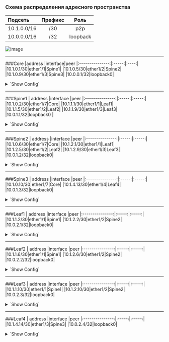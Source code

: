 ### Схема распределения адресного пространства

| Подсеть  | Префикс  | Роль |
|:------------ |:-------:|:-------:|
|10.1.0.0/16|/30|p2p|
|10.0.0.0/16|/32|loopback|

![image](https://user-images.githubusercontent.com/58727249/136815916-10b12711-5e0c-4353-9b8a-772a3edafd67.png)


---
###Core
|address |interface|peer
|:---------------:|:-----:|:----:|
|10.1.0.1/30|ether1/1|Spine1|
|10.1.0.5/30|ether1/2|Spine2|
|10.1.0.9/30|ether1/3|Spine3|
|10.0.0.1/32|loopback0|
<details>
  <summary>`Show Config`</summary>
<pre><code>
interface Loopback0
 ip address 10.0.0.1 255.255.255.255
!
interface Ethernet1/1
 description Spine1
 ip address 10.1.0.1 255.255.255.252
!
interface Ethernet1/2
 description Spine2
 ip address 10.1.0.5 255.255.255.252
!
interface Ethernet1/3
 description Spine3
 ip address 10.1.0.9 255.255.255.252
!
</code></pre>
</details>

---
###Spine1
 | address |interface |peer
|:---------------:|:-----:|:-----:|
|10.1.0.2/30|ether1/7|Core|
|10.1.1.1/30|ether1/1|Leaf1|
|10.1.1.5/30|ether1/2|Leaf2|
|10.1.1.9/30|ether1/3|Leaf3|
|10.0.1.1/32|loopback0 |
<details>
  <summary>`Show Config`</summary>
<pre><code>
interface Loopback0
 ip address 10.0.1.1 255.255.255.255
!
interface Ethernet1/1
 description Leaf1
 ip address 10.1.1.1 255.255.255.252
!
interface Ethernet1/2
 description Leaf2
 ip address 10.1.1.5 255.255.255.252
!
interface Ethernet1/3
 description Leaf3
 ip address 10.1.1.9 255.255.255.252
!
interface Ethernet0/7
 description Core
 ip address 10.1.0.2 255.255.255.252
!
</code></pre>
</details>

---
###Spine2
 |  address |interface |peer
|:---------------:|:-----:|:-----:|
|10.1.0.6/30|ether1/7|Core|
|10.1.2.1/30|ether1/1|Leaf1|
|10.1.2.5/30|ether1/2|Leaf2|
|10.1.2.9/30|ether1/3|Leaf3|
|10.0.1.2/32|loopback0|
<details>
  <summary>`Show Config`</summary>
<pre><code>
interface Loopback0
 ip address 10.0.1.2 255.255.255.255
!
interface Ethernet1/1
 description Leaf1
 ip address 10.1.2.1 255.255.255.252
!
interface Ethernet1/2
 description Leaf2
 ip address 10.1.2.5 255.255.255.252
!
interface Ethernet1/3
 description Leaf3
 ip address 10.1.2.9 255.255.255.252
!
interface Ethernet1/7
 description Core
 ip address 10.1.0.6 255.255.255.252
!
</code></pre>
</details>

---
###Spine3
 |  address |interface |peer
|:---------------:|:-----:|:-----:|
|10.1.0.10/30|ether1/7|Core|
|10.1.4.13/30|ether1/4|Leaf4|
|10.0.1.3/32|loopback0|
<details>
  <summary>`Show Config`</summary>
<pre><code>
interface Loopback0
 ip address 10.0.1.3 255.255.255.255
!
interface Ethernet1/4
 description Leaf4
 ip address 10.1.3.13 255.255.255.252
!
interface Ethernet1/7
 description Core
 ip address 10.1.0.10 255.255.255.252
!
</code></pre>
</details>

---
###Leaf1
 |  address |interface |peer
|:---------------:|:-----:|:-----:|
|10.1.1.2/30|ether1/1|Spine1|
|10.1.2.2/30|ether1/2|Spine2|
|10.0.2.1/32|loopback0|
<details>
  <summary>`Show Config`</summary>
<pre><code>
interface Loopback0
 ip address 10.0.2.1 255.255.255.255
!
interface Ethernet1/1
 description Spine1
 ip address 10.1.1.2 255.255.255.252
!
interface Ethernet1/2
 description Spine2
 ip address 10.1.2.2 255.255.255.252
!
</code></pre>
</details>

---
###Leaf2
 |  address |interface |peer
|:---------------:|:-----:|:-----:|
|10.1.1.6/30|ether1/1|Spine1|
|10.1.2.6/30|ether1/2|Spine2|
|10.0.2.2/32|loopback0|
<details>
  <summary>`Show Config`</summary>
<pre><code>
interface Loopback0
 ip address 10.0.2.2 255.255.255.255
!
interface Ethernet1/1
 description Spine1
 ip address 10.1.1.6 255.255.255.252
!
interface Ethernet1/2
 description Spine2
 ip address 10.1.2.6 255.255.255.252
!
</code></pre>
</details>

---
###Leaf3
 |  address |interface |peer
|:---------------:|:-----:|:-----:|
|10.1.1.10/30|ether1/1|Spine1|
|10.1.2.10/30|ether1/2|Spine2|
|10.0.2.3/32|loopback0|
<details>
  <summary>`Show Config`</summary>
<pre><code>
interface Loopback0
 ip address 10.0.2.3 255.255.255.255
!
interface Ethernet1/1
 description Spine1
 ip address 10.1.1.10 255.255.255.252
!
interface Ethernet1/2
 description Spine2
 ip address 10.1.2.10 255.255.255.252
!
</code></pre>
</details>

---
###Leaf4
 |  address |interface |peer
|:---------------:|:-----:|:-----:|
|10.1.4.14/30|ether1/3|Spine3|
|10.0.2.4/32|loopback0|
<details>
  <summary>`Show Config`</summary>
<pre><code>
interface Loopback0
 ip address 10.0.2.4 255.255.255.255
!
interface Ethernet1/3
 description Spine3
 ip address 10.1.3.14 255.255.255.252
!
</code></pre>
</details>
